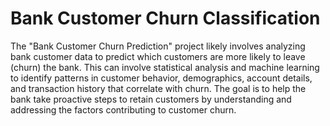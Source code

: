 # Bank Customer Churn Classification
The "Bank Customer Churn Prediction" project likely involves analyzing bank customer data to predict which customers are more likely to leave (churn) the bank. This can involve statistical analysis and machine learning to identify patterns in customer behavior, demographics, account details, and transaction history that correlate with churn. The goal is to help the bank take proactive steps to retain customers by understanding and addressing the factors contributing to customer churn. 

